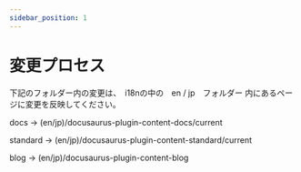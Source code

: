 ```yaml
---
sidebar_position: 1
---
```


# 変更プロセス

下記のフォルダー内の変更は、　i18nの中の　en / jp　フォルダー
内にあるページに変更を反映してください。

docs -> (en/jp)/docusaurus-plugin-content-docs/current


standard -> (en/jp)/docusaurus-plugin-content-standard/current


blog ->  (en/jp)/docusaurus-plugin-content-blog